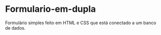 # Formulario-em-dupla
Formulário simples feito em HTML e CSS que está conectado a um banco de dados.
